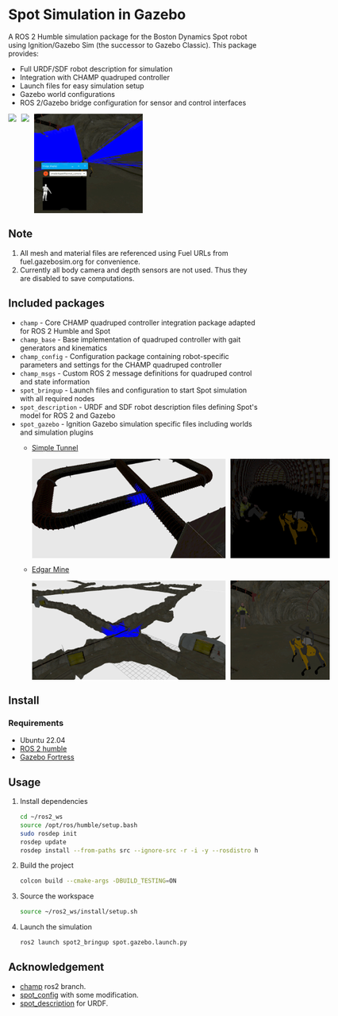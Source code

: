 # Spot Simulation in Gazebo

A ROS 2 Humble simulation package for the Boston Dynamics Spot robot using Ignition/Gazebo Sim (the successor to Gazebo Classic). This package provides:

- Full URDF/SDF robot description for simulation
- Integration with CHAMP quadruped controller
- Launch files for easy simulation setup
- Gazebo world configurations
- ROS 2/Gazebo bridge configuration for sensor and control interfaces

<div style="display: flex; gap: 10px;">
    <img src="assets/walking_rviz.gif" height="200">
    <img src="assets/simple_tunnel_nav.gif" height="200">
    <img src="assets/edgar_mine_nav.gif" height="200">
</div>

## Note
1. All mesh and material files are referenced using Fuel URLs from fuel.gazebosim.org for convenience.
2. Currently all body camera and depth sensors are not used. Thus they are disabled to save computations.

## Included packages

* `champ` - Core CHAMP quadruped controller integration package adapted for ROS 2 Humble and Spot
* `champ_base` - Base implementation of quadruped controller with gait generators and kinematics
* `champ_config` - Configuration package containing robot-specific parameters and settings for the CHAMP quadruped controller
* `champ_msgs` - Custom ROS 2 message definitions for quadruped control and state information
* `spot_bringup` - Launch files and configuration to start Spot simulation with all required nodes
* `spot_description` - URDF and SDF robot description files defining Spot's model for ROS 2 and Gazebo
* `spot_gazebo` - Ignition Gazebo simulation specific files including worlds and simulation plugins
    * [Simple Tunnel](https://app.gazebosim.org/OpenRobotics/fuel/worlds/Tunnel%20Simple%2002)
        
        <div style="display: flex; gap: 10px;">
            <img src="assets/simple_tunnel_1.png" height="200" width="400">
            <img src="assets/simple_tunnel_2.png" height="200" width="200">
        </div>

    * [Edgar Mine](https://app.gazebosim.org/OpenRobotics/fuel/models/Edgar%20Mine%20Virtual%20STIX)

        <div style="display: flex; gap: 10px;">
            <img src="assets/edgar_mine_2.png" height="200" width="400">
            <img src="assets/edgar_mine_1.png" height="200" width="200">
        </div>

## Install

### Requirements

- Ubuntu 22.04
- [ROS 2 humble](https://docs.ros.org/en/humble/Installation.html) 
- [Gazebo Fortress](https://gazebosim.org/docs/fortress/install/)

## Usage

1. Install dependencies
    ```bash
    cd ~/ros2_ws
    source /opt/ros/humble/setup.bash
    sudo rosdep init
    rosdep update
    rosdep install --from-paths src --ignore-src -r -i -y --rosdistro humble
    ```
2. Build the project
    ```bash
    colcon build --cmake-args -DBUILD_TESTING=ON
    ```
3. Source the workspace
    ```bash
    source ~/ros2_ws/install/setup.sh
    ```
4. Launch the simulation
    ```bash
    ros2 launch spot2_bringup spot.gazebo.launch.py
    ```
## Acknowledgement
* [champ](https://github.com/chvmp/champ/tree/ros2) ros2 branch.
* [spot_config](https://github.com/chvmp/robots/tree/master/configs/spot_config) with some modification.
* [spot_description](https://github.com/clearpathrobotics/spot_ros) for URDF.
